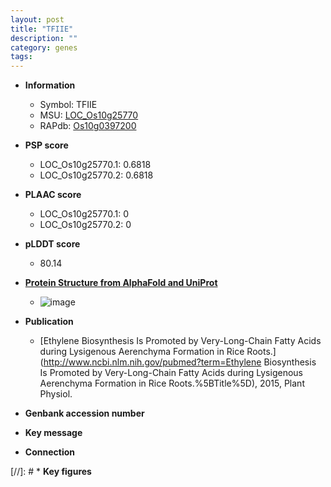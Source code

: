 ```yaml
---
layout: post
title: "TFIIE"
description: ""
category: genes
tags: 
---
```


* **Information**  
    + Symbol: TFIIE  
    + MSU: [LOC_Os10g25770](http://rice.plantbiology.msu.edu/cgi-bin/ORF_infopage.cgi?orf=LOC_Os10g25770)  
    + RAPdb: [Os10g0397200](http://rapdb.dna.affrc.go.jp/viewer/gbrowse_details/irgsp1?name=Os10g0397200)  

* **PSP score**  
    + LOC_Os10g25770.1: 0.6818 
    + LOC_Os10g25770.2: 0.6818 

* **PLAAC score**  
    + LOC_Os10g25770.1: 0 
    + LOC_Os10g25770.2: 0 

* **pLDDT score**
    + 80.14

* **[Protein Structure from AlphaFold and UniProt](https://www.uniprot.org/uniprotkb/Q8RU47/entry#structure)**
    + ![image](https://ricepsp.github.io/images/Q8/AF-Q8RU47-F1.png)

* **Publication**  
    + [Ethylene Biosynthesis Is Promoted by Very-Long-Chain Fatty Acids during Lysigenous Aerenchyma Formation in Rice Roots.](http://www.ncbi.nlm.nih.gov/pubmed?term=Ethylene Biosynthesis Is Promoted by Very-Long-Chain Fatty Acids during Lysigenous Aerenchyma Formation in Rice Roots.%5BTitle%5D), 2015, Plant Physiol.

* **Genbank accession number**  

* **Key message**  

* **Connection**  

[//]: # * **Key figures**  


